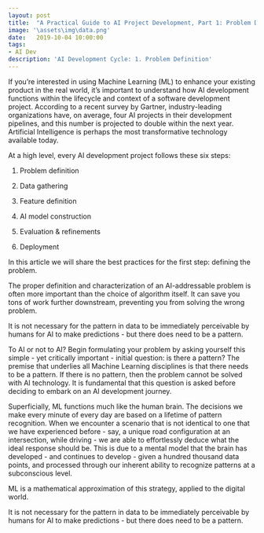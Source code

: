 ```yaml
---
layout: post
title:  "A Practical Guide to AI Project Development, Part 1: Problem Definition"
image: '\assets\img\data.png'
date:   2019-10-04 10:00:00
tags:
- AI Dev
description: 'AI Development Cycle: 1. Problem Definition'
---
```



If you’re interested in using Machine Learning (ML) to enhance your existing product in the real world, it’s important to understand how AI development functions within the lifecycle and context of a software development project. According to a recent survey by Gartner, industry-leading organizations have, on average, four AI
projects in their development pipelines, and this number is projected to double within the next year. Artificial Intelligence is perhaps the most transformative technology available today.

At a high level, every AI development project follows these six steps:

1) Problem definition

2) Data gathering

3) Feature definition

4) AI model construction

5) Evaluation & refinements

6) Deployment

In this article we will share the best practices for the first step: defining the problem.

The proper definition and characterization of an AI-addressable problem is often more important than the choice of algorithm itself. It can save you tons of work further downstream, preventing you from solving the wrong problem.

It is not necessary for the pattern in data to be immediately perceivable by humans for AI to make predictions - but there does need to be a pattern.



To AI or not to AI?
Begin formulating your problem by asking yourself this simple - yet critically important - initial question: is there a pattern? The premise that underlies all Machine Learning disciplines is that there needs to be a pattern. If there is no pattern, then the problem cannot be solved with AI technology. It is fundamental that this question is asked before deciding to embark on an AI development journey.

Superficially, ML functions much like the human brain. The decisions we make every minute of every day are based on a lifetime of pattern recognition. When we encounter a scenario that is not identical to one that we have experienced before - say, a unique road configuration at an intersection, while driving - we are able to effortlessly deduce what the ideal response should be. This is due to a mental model that the brain has developed - and continues to develop - given a hundred thousand data points, and processed through our inherent ability to recognize patterns at a subconscious level.

ML is a mathematical approximation of this strategy, applied to the digital world.

It is not necessary for the pattern in data to be immediately perceivable by humans for AI to make predictions - but there does need to be a pattern.
